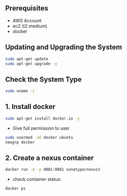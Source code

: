 ## Prerequisites
- AWS Account
- ec2 (t2.medium)
- docker



## Updating and Upgrading the System
```bash
sudo apt-get update 
sudo apt-get upgrade -y
```

## Check the System Type
```bash
sudo uname -i
```

## 1. Install docker
```bash
sudo apt-get install docker.io -y
```
- Give full permission to user
```bash
sudo usermod -aG docker ubuntu
newgrp docker
```

## 2. Create a nexus container
```bash
docker run -d -p 8081:8081 sonatype/nexus3
```

- check container status:
```bash
docker ps
``` 





